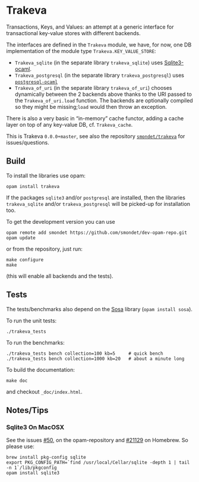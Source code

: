 Trakeva
=======

Transactions, Keys, and Values: an attempt at a generic interface for
transactional key-value stores with different backends.


The interfaces are defined in the `Trakeva` module, we have, for now, one
DB implementation of the module type `Trakeva.KEY_VALUE_STORE`:

- `Trakeva_sqlite` (in the separate library `trakeva_sqlite`) uses
  [Sqlite3-ocaml](http://mmottl.github.io/sqlite3-ocaml/).
- `Trakeva_postgresql` (in the separate library `trakeva_postgresql`) uses
  [`postgresql-ocaml`](http://mmottl.github.io/postgresql-ocaml/)
- `Trakeva_of_uri` (in the separate library `trakeva_of_uri`)
  chooses dynamically between the 2 backends above thanks to the URI passed to
  the `Trakeva_of_uri.load` function. The backends are optionally compiled so
  they might be missing;`load` would then throw an exception.

There is also a very basic in “in-memory” cache functor, adding a cache layer on
top of any key-value DB, cf. `Trakeva_cache`.

This is Trakeva `0.0.0+master`, see also the repository
[`smondet/trakeva`](https://github.com/smondet/trakeva) for issues/questions.

Build
-----

To install the libraries use opam:

    opam install trakeva

If the packages `sqlite3` and/or `postgresql` are installed, then the libraries
`trakeva_sqlite` and/or `trakeva_postgresql` will be picked-up for installation
too.


To get the development version you can use

    opam remote add smondet https://github.com/smondet/dev-opam-repo.git
    opam update

or from the repository, just run:

    make configure
    make

(this will enable all backends and the tests).

Tests
-----

The tests/benchmarks also depend on the
[Sosa](http://seb.mondet.org/software/sosa/index.html) library
(`opam install sosa`).

To run the unit tests:

    ./trakeva_tests

To run the benchmarks:

    ./trakeva_tests bench collection=100 kb=5     # quick bench
    ./trakeva_tests bench collection=1000 kb=20   # about a minute long
 
To build the documentation:

    make doc

and checkout `_doc/index.html`.


Notes/Tips
----------

### Sqlite3 On MacOSX

See the issues [#50](https://github.com/ocaml/opam-repository/issues/50), on the
opam-repository and 
[#21129](https://github.com/Homebrew/homebrew/issues/21129) on Homebrew.  So
please use:

    brew install pkg-config sqlite
    export PKG_CONFIG_PATH=`find /usr/local/Cellar/sqlite -depth 1 | tail -n 1`/lib/pkgconfig
    opam install sqlite3

